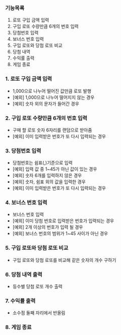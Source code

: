 ### 기능목록
1. 로또 구입 금액 입력
2. 구입 로또 수량만큼 6개의 번호 입력
3. 당첨번호 입력
4. 보너스 번호 입력
5. 구입 로또와 당첨 로또 비교
6. 당첨 내역
7. 수익률 출력
8. 게임 종료

### 1. 로또 구입 금액 입력
- 1,000으로 나누어 떨어진 값만큼 로또 발행
- [예외] 1,000으로 나누어 떨어지지 않는 경우
- [예외] 숫자 외의 문자가 들어간 경우
### 2. 구입 로또 수량만큼 6개의 번호 입력
- 구매 할 로또 숫자 6자리를 랜덤으로 받아줌
- [예외] 이미 입력받은 번호가 또 다시 입력되는 경우
### 3. 당첨번호 입력
- 당첨번호는 쉼표(,)기준으로 입력
- [예외] 입력 값 중 1~45가 아닌 값이 있는 경우
- [예외] 숫자 6개를 입력하지 않은 경우
- [예외] 숫자, 쉼표 외의 값을 입력한 경우
- [예외] 이미 입력받은 번호가 또 다시 입력되는 경우
### 4. 보너스 번호 입력
- 보너스 번호 입력
- [예외] 이미 당첨 번호로 입력받은 번호가 입력되는 경우
- [예외] 2개 이상의 번호가 입력 될 경우
- [예외] 보너스 번호의 범위가 1~45 사이가 아닌 경우
### 5. 구입 로또와 당첨 로또 비교
- 구입 로또와 당첨 로또를 비교해 같은 숫자의 개수 구하기
### 6. 당첨 내역 출력
- 등수별 당첨 로또 개수 출력
### 7. 수익률 출력
- 소수점 둘째 자리에서 반올림
### 8. 게임 종료